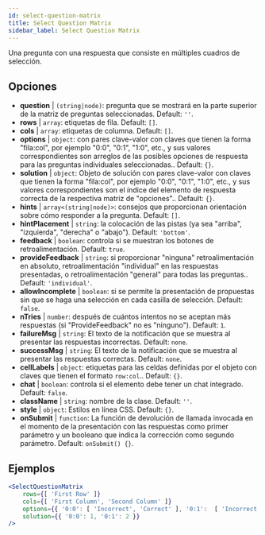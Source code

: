 ```yaml
---
id: select-question-matrix
title: Select Question Matrix
sidebar_label: Select Question Matrix
---
```


Una pregunta con una respuesta que consiste en múltiples cuadros de selección.

## Opciones

* __question__ | `(string|node)`: pregunta que se mostrará en la parte superior de la matriz de preguntas seleccionadas. Default: `''`.
* __rows__ | `array`: etiquetas de fila. Default: `[]`.
* __cols__ | `array`: etiquetas de columna. Default: `[]`.
* __options__ | `object`: con pares clave-valor con claves que tienen la forma "fila:col", por ejemplo "0:0", "0:1", "1:0", etc., y sus valores correspondientes son arreglos de las posibles opciones de respuesta para las preguntas individuales seleccionadas.. Default: `{}`.
* __solution__ | `object`: Objeto de solución con pares clave-valor con claves que tienen la forma "fila:col", por ejemplo "0:0", "0:1", "1:0", etc., y sus valores correspondientes son el índice del elemento de respuesta correcta de la respectiva matriz de "opciones".. Default: `{}`.
* __hints__ | `array<(string|node)>`: consejos que proporcionan orientación sobre cómo responder a la pregunta. Default: `[]`.
* __hintPlacement__ | `string`: la colocación de las pistas (ya sea "arriba", "izquierda", "derecha" o "abajo"). Default: `'bottom'`.
* __feedback__ | `boolean`: controla si se muestran los botones de retroalimentación. Default: `true`.
* __provideFeedback__ | `string`: si proporcionar "ninguna" retroalimentación en absoluto, retroalimentación "individual" en las respuestas presentadas, o retroalimentación "general" para todas las preguntas.. Default: `'individual'`.
* __allowIncomplete__ | `boolean`: si se permite la presentación de propuestas sin que se haga una selección en cada casilla de selección. Default: `false`.
* __nTries__ | `number`: después de cuántos intentos no se aceptan más respuestas (si "ProvideFeedback" no es "ninguno"). Default: `1`.
* __failureMsg__ | `string`: El texto de la notificación que se muestra al presentar las respuestas incorrectas. Default: `none`.
* __successMsg__ | `string`: El texto de la notificación que se muestra al presentar las respuestas correctas. Default: `none`.
* __cellLabels__ | `object`: etiquetas para las celdas definidas por el objeto con claves que tienen el formato `row:col`.. Default: `{}`.
* __chat__ | `boolean`: controla si el elemento debe tener un chat integrado. Default: `false`.
* __className__ | `string`: nombre de la clase. Default: `''`.
* __style__ | `object`: Estilos en línea CSS. Default: `{}`.
* __onSubmit__ | `function`: La función de devolución de llamada invocada en el momento de la presentación con las respuestas como primer parámetro y un booleano que indica la corrección como segundo parámetro. Default: `onSubmit() {}`.


## Ejemplos

```jsx live
<SelectQuestionMatrix
    rows={[ 'First Row' ]} 
    cols={[ 'First Column', 'Second Column' ]} 
    options={{ '0:0': [ 'Incorrect', 'Correct' ], '0:1':  [ 'Incorrect', 'Incorrect', 'Correct' ] }} 
    solution={{ '0:0': 1, '0:1': 2 }}
/>
```
